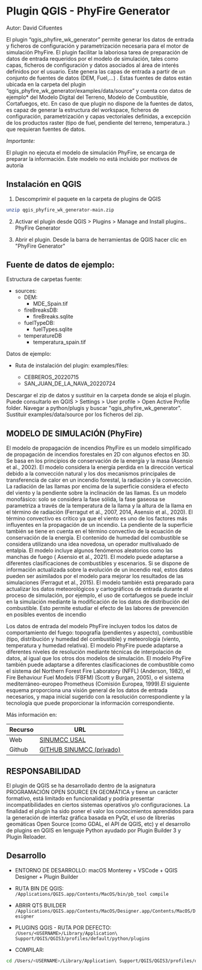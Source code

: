 # Plugin QGIS - PhyFire Generator

Autor: David Cifuentes 

El plugin “qgis_phyfire_wk_generator” permite generar los datos de entrada y ficheros de configuración y parametrización necesaria para el motor de simulación PhyFire. El plugin facilitar la laboriosa tarea de preparación de datos de entrada requeridos por el modelo de simulación, tales como capas, ficheros de configuración y datos asociados al área de interés definidos por el usuario. Este genera las capas de entrada a partir de un conjunto de fuentes de datos (DEM, Fuel,…) . Estas fuentes de datos están ubicada en la carpeta del plugin “qgis_phyfire_wk_generator/examples/data/source” y cuenta con datos de ejemplo* del Modelo Digital del Terreno, Modelo de Combustible, Cortafuegos, etc.  En caso de que  plugin no dispone de la fuentes de datos, es capaz de generar la estructura del workspace, ficheros de configuración, parametrización y capas vectoriales definidas, a excepción de los productos raster (tipo de fuel, pendiente del terreno, temperatura..) que requieran fuentes de datos.

*Importante:*

El plugin no ejecuta el modelo de simulación PhyFire, se encarga de preparar la información. Este modelo no está incluido por motivos de autoría

## Instalación en QGIS

1. Descomprimir el paquete en la carpeta de plugins de QGIS

```sh
unzip qgis_phyfire_wk_generator-main.zip
```

2.	Activar el plugin desde QGIS > Plugins > Manage and Install plugins.. PhyFire Generator

3. Abrir el plugin. Desde la barra de herramientas de QGIS hacer clic en "PhyFire Generator"


## Fuente de datos de ejemplo:


Estructura de carpetas fuente:

- sources:
    - DEM:
        - MDE_Spain.tif
    - fireBreaksDB:
	    - fireBreaks.sqlite
    - fuelTypeDB:
        - fuelTypes.sqlite
    - temperatureDB
        - temperatura_spain.tif

Datos de ejemplo:

- Ruta de instalación del plugin: examples/files:

    - CEBREROS_20220715
    - SAN_JUAN_DE_LA_NAVA_20220724

Descargar el zip de datos y sustituir en la carpeta donde se aloja el plugin. Puede consultarlo en QGIS > Settings > User profile > Open Active Profile folder. Navegar a python/plugis y buscar "qgis_phyfire_wk_generator". Sustituir examples/data/source por los ficheros del zip.

## MODELO DE SIMULACIÓN (PhyFire)

El modelo de propagación de incendios PhyFire es un modelo simplificado de propagación de incendios forestales en 2D con algunos efectos en 3D. Se basa en los principios de conservación de la energía y la masa (Asensio et al., 2002). El modelo considera la energía perdida en la dirección vertical debido a la convección natural y los dos mecanismos principales de transferencia de calor en un incendio forestal, la radiación y la convección. La radiación de las llamas por encima de la superficie considera el efecto del viento y la pendiente sobre la inclinación de las llamas. Es un modelo monofásico: solo se considera la fase sólida, la fase gaseosa se parametriza a través de la temperatura de la llama y la altura de la llama en el término de radiación (Ferragut et al., 2007, 2014, Asensio et al., 2020). El término convectivo es crítico ya que el viento es uno de los factores más influyentes en la propagación de un incendio. La pendiente de la superficie también se tiene en cuenta en el término convectivo de la ecuación de conservación de la energía. El contenido de humedad del combustible se considera utilizando una idea novedosa, un operador multivaluado de entalpía. El modelo incluye algunos fenómenos aleatorios como las manchas de fuego ( Asensio et al., 2021). El modelo puede adaptarse a diferentes clasificaciones de combustibles y escenarios. Si se dispone de información actualizada sobre la evolución de un incendio real, estos datos pueden ser asimilados por el modelo para mejorar los resultados de las simulaciones (Ferragut et al., 2015). El modelo también está preparado para actualizar los datos meteorológicos y cartográficos de entrada durante el proceso de simulación, por ejemplo, el uso de cortafuegos se puede incluir en la simulación mediante la modificación de los datos de distribución del combustible. Esto permite estudiar el efecto de las labores de prevención en posibles eventos de incendio

Los datos de entrada del modelo PhyFire incluyen todos los datos de comportamiento del fuego: topografía (pendientes y aspecto), combustible (tipo, distribución y humedad del combustible) y meteorología (viento, temperatura y humedad relativa). El modelo PhyFire puede adaptarse a diferentes niveles de resolución mediante técnicas de interpolación de datos, al igual que los otros dos modelos de simulación. El modelo PhyFire también puede adaptarse a diferentes clasificaciones de combustible como el sistema del Northern Forest Fire Laboratory (NFFL) (Anderson, 1982), el Fire Behaviour Fuel Models (FBFM) (Scott y Burgan, 2005), o el sistema mediterráneo-europeo Prometheus (Comisión Europea, 1999).El siguiente esquema proporciona una visión general de los datos de entrada necesarios, y mapa inicial sugerido con la resolución correspondiente y la tecnología que puede proporcionar la información correspondiente.

Más información en:


| Recurso    | URL |
| -------- | ------- |
| Web | [SINUMCC USAL](https://sinumcc.usal.es/)|
| Github | [GITHUB SINUMCC (privado)](https://github.com/sinumcc/Neptuno_gdal.git)|

## RESPONSABILIDAD

El plugin de QGIS se ha desarrollado dentro de la asignatura PROGRAMACIÓN OPEN SOURCE EN GEOMÁTICA y tiene un carácter formativo, está limitado en funcionalidad y podría presentar incompatibilidades en ciertos sistemas operativos y/o configuraciones. La finalidad el plugin ha sido poner el valor los conocimientos aprendidos para la generación de interfaz gráfica basada en PyQt, el uso de librerías geomáticas Open Source (como GDAL, el API de QGIS, etc) y el desarrollo de plugins en QGIS en lenguaje Python ayudado por Plugin Builder 3 y Plugin Reloader.



## Desarrollo

- ENTORNO DE DESARROLLO: macOS Monterey + VSCode + QGIS Designer + Plugin Builder

- RUTA BIN DE QGIS: ```/Applications/QGIS.app/Contents/MacOS/bin/pb_tool compile```

- ABRIR QT5 BUILDER ```/Applications/QGIS.app/Contents/MacOS/Designer.app/Contents/MacOS/Designer```

- PLUGINS QGIS - RUTA POR DEFECTO: ```/Users/<USERNAME>/Library/Application\ Support/QGIS/QGIS3/profiles/default/python/plugins```

- COMPILAR: 

```sh
cd /Users/<USERNAME>/Library/Application\ Support/QGIS/QGIS3/profiles/default/python/plugins/qgis_phyfire_wk_generator && /Applications/QGIS.app/Contents/MacOS/bin/pb_tool compile
```

